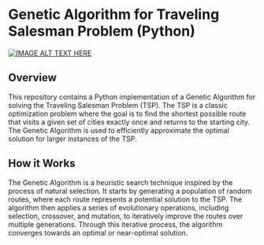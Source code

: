 # Genetic Algorithm for Traveling Salesman Problem (Python)

[![IMAGE ALT TEXT HERE](https://img.youtube.com/vi/3D78wOpbkWg/0.jpg)](https://youtu.be/3D78wOpbkWg)  

## Overview

This repository contains a Python implementation of a Genetic Algorithm for solving the Traveling Salesman Problem (TSP). The TSP is a classic optimization problem where the goal is to find the shortest possible route that visits a given set of cities exactly once and returns to the starting city. The Genetic Algorithm is used to efficiently approximate the optimal solution for larger instances of the TSP.

## How it Works

The Genetic Algorithm is a heuristic search technique inspired by the process of natural selection. It starts by generating a population of random routes, where each route represents a potential solution to the TSP. The algorithm then applies a series of evolutionary operations, including selection, crossover, and mutation, to iteratively improve the routes over multiple generations. Through this iterative process, the algorithm converges towards an optimal or near-optimal solution.

